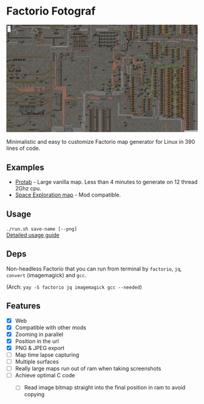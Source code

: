 # Factorio Fotograf

[![demo image](./demo.png)](https://randacek.dev/m/f/protab/)

Minimalistic and easy to customize Factorio map generator for Linux in 390 lines of code.  

## Examples
- [Protab](https://randacek.dev/m/f/protab/) - Large vanilla map. Less than 4 minutes to generate on 12 thread 2Ghz cpu.
- [Space Exploration map](https://randacek.dev/m/f/se/) - Mod compatible.

## Usage
`./run.sh save-name [--png]`  
[Detailed usage guide](./docs/guide.md)

## Deps
Non-headless Factorio that you can run from terminal by `factorio`, `jq`, `convert` (imagemagick) and `gcc`.  
  
(Arch: `yay -S factorio jq imagemagick gcc --needed`)  

## Features
- [x] Web
- [x] Compatible with other mods
- [x] Zooming in parallel
- [x] Position in the url
- [x] PNG & JPEG export
- [ ] Map time lapse capturing
- [ ] Multiple surfaces
- [ ] Really large maps run out of ram when taking screenshots
- [ ] Achieve optimal C code
  - [ ] Read image bitmap straight into the final position in ram to avoid copying


